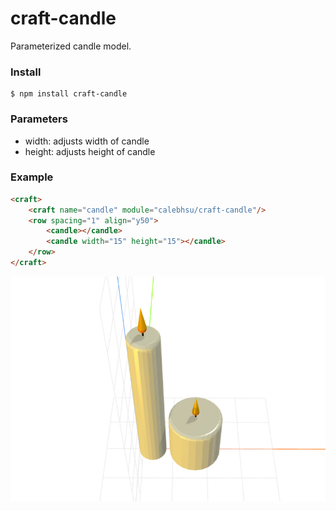 # craft-candle

Parameterized candle model.

### Install
	$ npm install craft-candle

### Parameters
- width: adjusts width of candle
- height: adjusts height of candle

### Example
```html
<craft>
	<craft name="candle" module="calebhsu/craft-candle"/>
	<row spacing="1" align="y50">
        <candle></candle>
        <candle width="15" height="15"></candle>
    </row>
</craft>
```

![example](example.png)
